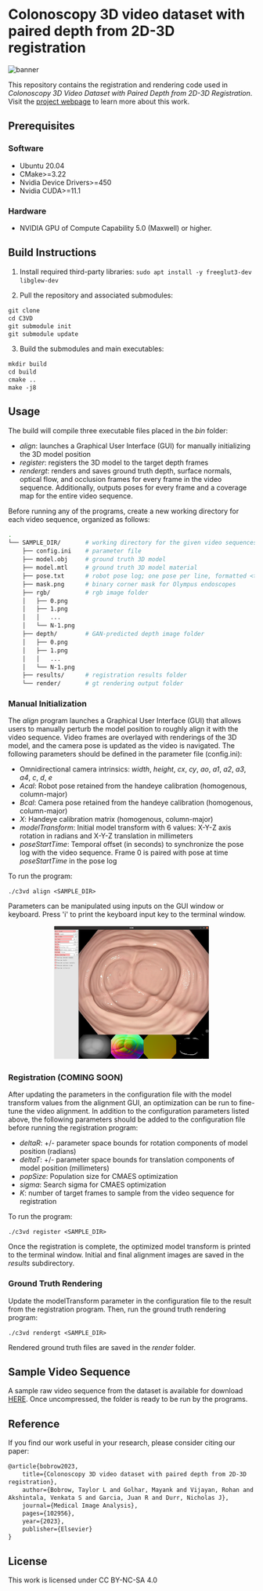 # Colonoscopy 3D video dataset with paired depth from 2D-3D registration

![banner](https://durrlab.github.io/C3VD/assets/img/sample.gif)

This repository contains the registration and rendering code used in *Colonoscopy 3D Video Dataset with Paired Depth from 2D-3D Registration*. Visit the [project webpage](https://durrlab.github.io/C3VD/) to learn more about this work.

## Prerequisites
### Software
* Ubuntu 20.04
* CMake>=3.22
* Nvidia Device Drivers>=450
* Nvidia CUDA>=11.1
### Hardware
* NVIDIA GPU of Compute Capability 5.0 (Maxwell) or higher.

## Build Instructions
1. Install required third-party libraries:
```sudo apt install -y freeglut3-dev libglew-dev```

2. Pull the repository and associated submodules:
```
git clone 
cd C3VD
git submodule init
git submodule update
```
3. Build the submodules and main executables:
```
mkdir build
cd build
cmake ..
make -j8
```

## Usage
The build will compile three executable files placed in the *bin* folder:
- *align*: launches a Graphical User Interface (GUI) for manually initializing the 3D model position
- *register*: registers the 3D model to the target depth frames
- *rendergt*: renders and saves ground truth depth, surface normals, optical flow, and occlusion frames for every frame in the video sequence. Additionally, outputs poses for every frame and a coverage map for the entire video sequence. 

Before running any of the programs, create a new working directory for each video sequence, organized as follows:
```bash
.
└── SAMPLE_DIR/       # working directory for the given video sequences
    ├── config.ini    # parameter file
    ├── model.obj     # ground truth 3D model
    ├── model.mtl     # ground truth 3D model material
    ├── pose.txt      # robot pose log; one pose per line, formatted <time in seconds> <homogenous pose in column-major form>
    ├── mask.png      # binary corner mask for Olympus endoscopes
    ├── rgb/          # rgb image folder
    │   ├── 0.png         
    │   ├── 1.png
    │   │   ...
    │   └── N-1.png
    ├── depth/        # GAN-predicted depth image folder
    │   ├── 0.png         
    │   ├── 1.png
    │   │   ...
    │   └── N-1.png
    ├── results/      # registration results folder
    └── render/       # gt rendering output folder
```
### Manual Initialization
The *align* program launches a Graphical User Interface (GUI) that allows users to manually perturb the model position to roughly align it with the video sequence. Video frames are overlayed with renderings of the 3D model, and the camera pose is updated as the video is navigated. The following parameters should be defined in the parameter file (config.ini):
- Omnidirectional camera intrinsics: *width*, *height*, *cx*, *cy*, *ao*, *a1*, *a2*, *a3*, *a4*, *c*, *d*, *e*
- *Acal*: Robot pose retained from the handeye calibration (homogenous, column-major) 
- *Bcal*: Camera pose retained from the handeye calibration (homogenous, column-major)
- *X*: Handeye calibration matrix  (homogenous, column-major)
- *modelTransform*: Initial model transform with 6 values: X-Y-Z axis rotation in radians and X-Y-Z translation in millimeters
- *poseStartTime*: Temporal offset (in seconds) to synchronize the pose log with the video sequence. Frame 0 is paired with pose at time *poseStartTime* in the pose log

To run the program:
```
./c3vd align <SAMPLE_DIR>
```
Parameters can be manipulated using inputs on the GUI window or keyboard. Press 'i' to print the keyboard input key to the terminal window.

<p align="center">
  <img src="https://github.com/DurrLab/C3VD/blob/gh-pages/assets/img/alignmentGui.png" alt="ply" width=320/>
</p>

### Registration (COMING SOON)
After updating the <modelTransform></modelTransform> parameters in the configuration file with the model transform values from the alignment GUI, an optimization can be run to fine-tune the video alignment. In addition to the configuration parameters listed above, the following parameters should be added to the configuration file before running the registration program:
- *deltaR*: +/- parameter space bounds for rotation components of model position (radians)
- *deltaT*: +/- parameter space bounds for translation components of model position (millimeters)
- *popSize*: Population size for CMAES optimization
- *sigma*: Search sigma for CMAES optimization
- *K*: number of target frames to sample from the video sequence for registration

To run the program:
```
./c3vd register <SAMPLE_DIR>
```
Once the registration is complete, the optimized model transform is printed to the terminal window. Initial and final alignment images are saved in the *results* subdirectory.

### Ground Truth Rendering
Update the modelTransform parameter in the configuration file to the result from the registration program. Then, run the ground truth rendering program:
```
./c3vd rendergt <SAMPLE_DIR>
```
Rendered ground truth files are saved in the *render* folder.

## Sample Video Sequence
A sample raw video sequence from the dataset is available for download [HERE](https://drive.google.com/file/d/1lWxDYsQUVon6egGOaMxytTcq3opMkTHS/view?usp=sharing). Once uncompressed, the folder is ready to be run by the programs.  

## Reference
If you find our work useful in your research, please consider citing our paper:
```
@article{bobrow2023,
    title={Colonoscopy 3D video dataset with paired depth from 2D-3D registration},
    author={Bobrow, Taylor L and Golhar, Mayank and Vijayan, Rohan and Akshintala, Venkata S and Garcia, Juan R and Durr, Nicholas J},
    journal={Medical Image Analysis},
    pages={102956},
    year={2023},
    publisher={Elsevier}
}
```

## License
This work is licensed under CC BY-NC-SA 4.0
